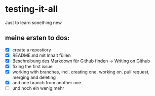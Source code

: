 # testing-it-all
Just to learn sonething new

## meine ersten to dos:
- [x] create a repostiory
- [x] README.md mit Inhalt füllen
- [x] Beschreibung des Markdown für Github finden ->  [Writing on Github](https://docs.github.com/en/get-started/writing-on-github/getting-started-with-writing-and-formatting-on-github/basic-writing-and-formatting-syntax)
- [x] fixing the first issue
- [x] working with branches, incl. creating one, working on, pull request, merging and deleting
- [x] and one branch from another one
- [ ] und noch ein wenig mehr
